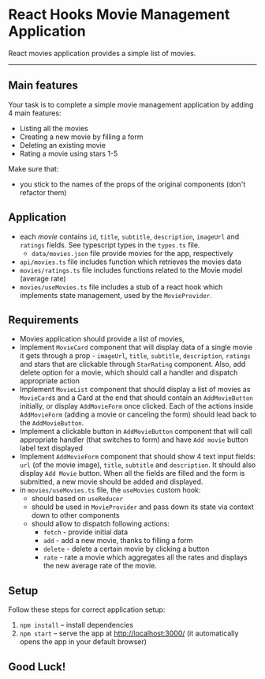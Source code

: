 # React Hooks Movie Management Application

React movies application provides a simple list of movies.

----

## Main features

Your task is to complete a simple movie management application by adding 4 main features:
- Listing all the movies
- Creating a new movie by filling a form
- Deleting an existing movie
- Rating a movie using stars 1-5

Make sure that:
- you stick to the names of the props of the original components (don't refactor them)

## Application

- each *movie* contains `id`, `title`, `subtitle`, `description`, `imageUrl` and `ratings` fields. See typescript types in the `types.ts` file.
    - `data/movies.json` file provide movies for the app, respectively
- `api/movies.ts` file includes function which retrieves the movies data
- `movies/ratings.ts` file includes functions related to the Movie model (average rate)
- `movies/useMovies.ts` file includes a stub of a react hook which implements state management, used by the `MovieProvider`.

## Requirements

- Movies application should provide a list of movies, 
- Implement `MovieCard` component that will display data of a single movie it gets through a prop - `imageUrl`, `title`, `subtitle`, `description`, `ratings` and stars that are clickable through `StarRating` component. Also, add delete option for a movie, which should call a handler and dispatch appropriate action
- Implement `MovieList` component that should display a list of movies as `MovieCard`s and a Card at the end that should contain an `AddMovieButton` initially, or display `AddMovieForm` once clicked. Each of the actions inside `AddMovieForm` (adding a movie or canceling the form) should lead back to the `AddMovieButton`.
- Implement a clickable button in `AddMovieButton` component that will call appropriate handler (that switches to form) and have `Add movie` button label text displayed
- Implement `AddMovieForm` component that should show 4 text input fields: `url` (of the movie image), `title`, `subtitle` and `description`. It should also display `Add Movie` button. When all the fields are filled and the form is submitted, a new movie should be added and displayed.
- in `movies/useMovies.ts` file, the `useMovies` custom hook:
    - should based on `useReducer`
    - should be used in `MovieProvider` and pass down its state via context down to other components
    - should allow to dispatch following actions:
        - `fetch` - provide initial data
        - `add` - add a new movie, thanks to filling a form
        - `delete` - delete a certain movie by clicking a button
        - `rate` - rate a movie which aggregates all the rates and displays the new average rate of the movie.

## Setup

Follow these steps for correct application setup:

1. `npm install` – install dependencies
2. `npm start` – serve the app at [http://localhost:3000/](http://localhost:3000/) (it automatically opens the app in your default browser)

## Good Luck!
